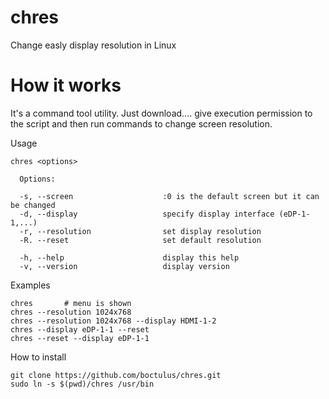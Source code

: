 # chres
Change easly display resolution in Linux

# How it works

It's a command tool utility. Just download.... give execution permission to the script and then run commands to change screen resolution.

Usage

    chres <options>
     
      Options:
     
      -s, --screen                    :0 is the default screen but it can be changed 
      -d, --display                   specify display interface (eDP-1-1,...)
      -r, --resolution                set display resolution
      -R. --reset                     set default resolution
      
      -h, --help                      display this help
      -v, --version                   display version


Examples

	chres       # menu is shown
	chres --resolution 1024x768 
	chres --resolution 1024x768 --display HDMI-1-2
	chres --display eDP-1-1 --reset
	chres --reset --display eDP-1-1 


How to install

    git clone https://github.com/boctulus/chres.git
    sudo ln -s $(pwd)/chres /usr/bin		
